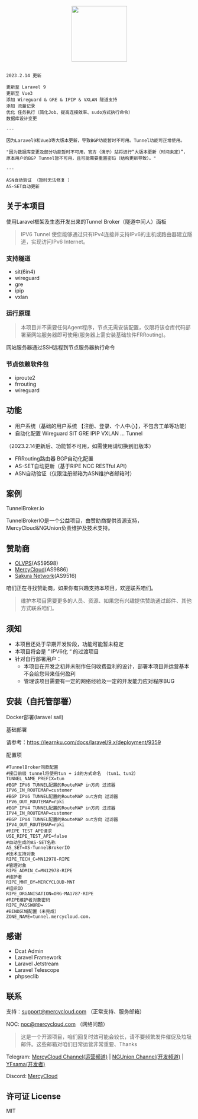 <p align="center"><a href="https://ngunion.com" target="_blank"><img src="http://ngunion.com/assets/img/logow.png" width="150"></a></p>

<p align="center">

</p>

~~~

2023.2.14 更新

更新至 Laravel 9
更新至 Vue3
添加 Wireguard & GRE & IPIP & VXLAN 隧道支持
添加 流量记录
优化 任务执行（简化Job、提高连接效率、sudo方式执行命令）
数据库设计变更

---

因为Laravel9和Vue3等大版本更新，导致BGP功能暂时不可用。Tunnel功能可正常使用。

"因为数据库变更及部分功能暂时不可用，官方（演示）站将进行“大版本更新（时间未定）”，
原本用户的BGP Tunnel暂不可用，且可能需要重置密码（结构更新导致）。"

---

ASN自动验证 （暂时无法修复 ）
AS-SET自动更新

~~~

## 关于本项目 

使用Laravel框架及生态开发出来的Tunnel Broker（隧道中间人）面板

> IPV6 Tunnel 使您能够通过只有IPv4连接并支持IPv6的主机或路由器建立隧道，实现访问IPv6 Internet。

### 支持隧道

* sit(6in4) 
* wireguard 
* gre
* ipip
* vxlan

### 运行原理

> 本项目并不需要任何Agent程序，节点无需安装配置，仅限将该仓库代码部署至网站服务器即可使用(服务器上需安装基础软件FRRouting)。

网站服务器通过SSH远程到节点服务器执行命令

### 节点依赖软件包

* iproute2
* frrouting
* wireguard

## 功能

* 用户系统（基础的用户系统 【注册、登录、个人中心】，不包含工单等功能）
* 自动化配置 Wireguard SIT GRE IPIP VXLAN ... Tunnel 

（2023.2.14更新后、功能暂不可用，如需使用请切换到旧版本）
* FRRouting路由器 BGP自动化配置
* AS-SET自动更新（基于RIPE NCC RESTful API）
* ASN自动验证（仅限注册邮箱为ASN维护者邮箱时）

## 案例

TunnelBroker.io

TunnelBrokerIO是一个公益项目，由赞助商提供资源支持，MercyCloud&NGUnion负责维护及技术支持。

## 赞助商

* [OLVPS](https://olvps.com/cart.php)(AS59598)
* [MercyCloud](https://www.mercycloud.com/)(AS9886)
* [Sakura Network](https://sakura.as/)(AS9516)

咱们正在寻找赞助商，如果你有兴趣支持本项目，欢迎联系咱们。

> 维护本项目需要更多的人员、资源、如果您有兴趣提供赞助通过邮件、其他方式联系咱们。

## 须知

* 本项目还处于早期开发阶段，功能可能暂未稳定
* 本项目将会是 ” IPV6化 “ 的过渡项目
* 针对自行部署用户：
  * 本项目在开发之初并未制作任何收费盈利的设计，部署本项目并运营基本不会给您带来任何盈利
  * 管理该项目需要有一定的网络经验及一定的开发能力应对程序BUG

## 安装（自托管部署）

Docker部署(laravel sail)

基础部署

请参考：https://learnku.com/docs/laravel/9.x/deployment/9359

配置项

```
#TunnelBroker同款配置
#接口前缀 tunnel将使用tun + id的方式命名 （tun1、tun2）
TUNNEL_NAME_PREFIX=tun 
#BGP IPV6 TUNNEL配置的RouteMAP in方向 过滤器
IPV6_IN_ROUTEMAP=customer 
#BGP IPV6 TUNNEL配置的RouteMAP out方向 过滤器
IPV6_OUT_ROUTEMAP=rpki
#BGP IPV4 TUNNEL配置的RouteMAP in方向 过滤器
IPV4_IN_ROUTEMAP=customer
#BGP IPV4 TUNNEL配置的RouteMAP out方向 过滤器
IPV4_OUT_ROUTEMAP=rpki
#RIPE TEST API请求
USE_RIPE_TEST_API=false
#自动生成的AS-SET名称
AS_SET=AS-TunnelBrokerIO
#技术支持对象
RIPE_TECH_C=MN12978-RIPE
#管理对象
RIPE_ADMIN_C=MN12978-RIPE
#维护者
RIPE_MNT_BY=MERCYCLOUD-MNT
#组织ID
RIPE_ORGANISATION=ORG-MA1787-RIPE
#RIPE维护者对象密码
RIPE_PASSWORD=
#BIND区域配置（未完成）
ZONE_NAME=tunnel.mercycloud.com.

```

## 感谢

* Dcat Admin
* Laravel Framework
* Laravel Jetstream
* Laravel Telescope
* phpseclib

## 联系

支持：support@mercycloud.com （正常支持、服务邮箱）

NOC:  noc@mercycloud.com （网络问题）

> 这是一个开源项目，咱们回复时效可能会较长，请不要频繁发件催促及垃圾邮件。这些邮箱对咱们日常运营非常重要、Thanks

Telegram: [MercyCloud Channel(运营频道)](https://t.me/MercyCloudTips) | [NGUnion Channel(开发频道)](https://t.me/NGUnion) | [YFsama(开发者)](https://t.me/YFsama)

Discord: [MercyCloud](https://discord.gg/N8tv9Rb2Yj)

## 许可证 License

MIT


